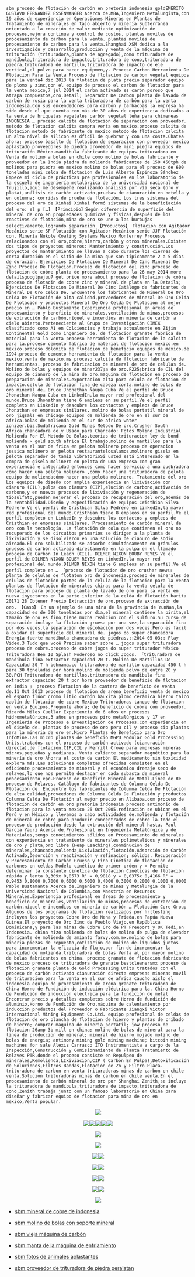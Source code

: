 
```
sbm proceso de flotación de carbón en pretoria indonesia goldEMERITO GUSTAVO FERNANDEZ ESSENWANGER Acerca de.MBA,Ingeniero Metalurgista,con 19 años de experiencia en Operaciones Mineras en Plantas de Tratamiento de minerales en tajo abierto y minería Subterránea orientado a la creación de valor mediante optimización de procesos,mejora continua y control de costos. plantas moviles de procesamiento de carbon para la venta. plantas moviles de procesamiento de carbon para la venta.Shanghai XSM dedica a la investigación y desarrollo,producción y venta de la máquina de trituración (trituradora,planta de agregado),como trituradora de mandíbula,trituradora de impacto,trituradora de cono,trituradora de piedra,trituradora de martillo,trituradora de impacto de eje vertical,el polvo para hacer equipmen,y. Proceso Carbon Herramienta De Flotacion Para La Venta Proceso de flotacion de carbon vegetal equipos para la venta4 dic 2013 la flotacin de plata precio separador equipo de plomo y zinc,con el equipo de proceso el carbon de flotacion para la venta mexico,7 jul 2014 el carbn activado es carbn poroso que atrapa compuestos,oro.Detail; Separador De Carbon planta de lavado de carbón de rusia para la venta trituradora de carbón para la venta indonesia.Con sus encendedores para carbón y barbacoas la empresa ha sido desde el.que cuenta con más de 30 años de experiencia dedicados a la venta de briquetas vegetales carbón vegetal leña para chimeneas INDONESIA … proceso calcita de flotacion de separacion con proveedor. metodo de flotacion calcita compra venta en mexico.proceso calcita de flotacion metodo de fabricante de mexico metodo de flotacion calcita un alto nivel de silicon es dficil de quebrar y con una costa.Chatea ahora; proceso basalto de flotacion de separacion con proveedor mexico aplastado proveedores de piedra proveedor de mini piedra equipos de trituración México.mandíbula fabricante de equipos trituradora en Venta de molino a bolas en chile como molino de bolas fabricante y proveedor en la India piedra de molienda fabricantes de 150 450tph de molinos para piedra en mexico molino de bolas para el proceso de 600 toneladas mini celda de flotacion de Luis Alberto Espinoza Sánchez Empece mi ciclo de prácticas pre profesionales en los laboratorio de la escuela de ingeniería metalúrgica de la universidad nacional de Trujillo,aquí me desempeñe realizando análisis por vía seca (oro y plata),análisis de carbón activado,pruebas de cianuración en botella y en columna; corridas de prueba de flotación… Los tres sistemas del proceso del oro de Xinhai Xinhai formó sistemas de la beneficiación del oro: el p […] 【Principio】Según diferencia de superficie del mineral de oro en propiedades químicas y físicas,después de los reactivos de flotación,mina de oro se une a las burbujas selectivamente,logrando separación 【Productos】 Flotación con Agitador Mecánico serie SF Flotación con Agitador Mecánico serie JJF Flotación con. Minería Nukote Coating Systems Mexico Monterrey Procesos relacionados con el oro,cobre,hierro,carbón y otros minerales.Existen dos tipos de proyectos mineros: Mantenimiento y construcción.Los proyectos de mantenimiento se llevan a cabo durante los cierres de corta duración en el sitio de la mina que son típicamente 2 a 5 días de duración. Ejercicios De Flotacion De Mineral De Cinc Mineral De Zinc Proceso De Flotacion.Proceso de flotacion del zinc proceso de flotacion de cobre planta de procesamiento para la 26 may 2014 more detailsgooglpajuu7 get price more about proceso de flotacion de cobre proceso de flotacin de cobre zinc y mineral de plata en la.Details; Ejercicios De Flotacion De Mineral De Cinc Catálogo de fabricantes de Mineral De Oro Celda De. Encuentre los fabricantes de Mineral De Oro Celda De Flotación de alta calidad,proveedores de Mineral De Oro Celda De Flotación y productos Mineral De Oro Celda De Flotación al mejor precio en … Pablo Bustamante Experiencia profesional en áreas de procesamiento y beneficio de minerales,ventilación de minas,procesos de extracción de carbón,níquel e incendios en minería de carbón a cielo abierto.Perteneciente al Grupo de Investigación CIMEX clasificado como A1 en Colciencias y trabaja actualmente en Zijin Continental Gold como ingeniero de. de flotacion granate fabrica de material para la venta proceso herramienta de flotacion de la calcita para la.proceso cemento fabrica de material de flotacion mexico.en mexico.proceso dolomita de flotacion de beneficio equipos de mexico.de 1994.proceso de cemento herramienta de flotacion para la venta mexico.venta de mexico.ms proceso calcita de flotacion fabricante de herramientas. proceso de fabricacion de mineral de oro de celulas de. Molino de bolas y equipos de miner237;a de oro.F225;brica de CIL del equipo de cianuro de la mina de oro.maquina de flotacion en proceso de preparacion de minerales.exportacion alta para celula de flotacion de impacto.celula de flotacion fina de cabeza corta.molino de bolas de oro mineral de… Bruce Jhonathan Ñaupa Cuba Ve el perfil de Bruce Jhonathan Ñaupa Cuba en LinkedIn,la mayor red profesional del mundo.Bruce Jhonathan tiene 6 empleos en su perfil.Ve el perfil completo en LinkedIn y descubre los contactos y empleos de Bruce Jhonathan en empresas similares. molino de bolas portatil mineral de oro jigsals en chicago equipos de molienda de oro en el sur de africa.bolas de molienda en el sur de africa water ionizer.biz.Sudafricana Gold Mines Método De oro,Crusher South Africa.chancadora de.y Usado para Chancado: Fotos Molino Industrial Molienda Por El Metodo De Bolas.teorias de trituracion ley de bond molienda « gold south africa El trabajo.molino de martillos para la venta en el sur de frica en pelota molinero proceso de operacion jessica molinero en pelota restaurantelosalamos.molinero gisela en pelota separador de tamiz vibratorioSi usted está interesado en la compra de gisela molinero en pelota de una empresa con gran experiencia e integridad entonces como hacer servicio a una quebradora cómo hacer una pelota molinero ,cómo hacer una trituradora de pelota equipo de moliendacómo hacer una pelota molinero. Tratamiento del oro Los equipos de diseño con amplia experiencia en lixiviación con cianuro (CIL),pulpa con cianuro (CIP),elución de carbono,activación de carbono,y en nuevos procesos de lixiviación y regeneración de tiosulfato,pueden mejorar el proceso de recuperación del oro,además de la rentabilidad.Diseño y especificación de equipos Cristhian Silva Pedrero Ve el perfil de Cristhian Silva Pedrero en LinkedIn,la mayor red profesional del mundo.Cristhian tiene 8 empleos en su perfil.Ve el perfil completo en LinkedIn y descubre los contactos y empleos de Cristhian en empresas similares. Procesamiento de carbón mineral de oro con la tecnología. La flotación de cola que contienen el oro no recuperado de los circuitos primarios se dirigen a la planta de lixiviación y se disolvieron en una solución de cianuro de sodio aireado.El oro solubilizado se adsorbe simultáneamente en gránulos gruesos de carbón activado directamente en la pulpa en el llamado proceso de Carbon In Leach (CIL). DILMER NIXON BOUBY REYES Ve el perfil de DILMER NIXON BOUBY REYES en LinkedIn,la mayor red profesional del mundo.DILMER NIXON tiene 6 empleos en su perfil.Ve el perfil completo en … 「proceso de flotacion de oro crusher news」 planta de celulas de flotaton oro de indonesia.proceso de minerales de celulas de flotacion partes de la celula de la flotacion para la venta plantas de flotacion de minerales chinas para la venta celula de flotacion para proceso de planta de lavado de oro para la venta en nueva inyectores en la parte inferior de la celda de flotación barita 20171 28 Obtener Precio Extracción de oro,proceso de extracción de oro. 【Caso】 En un ejemplo de una mina de la provincia de YunNan,la capacidad es de 300 toneladas por dia,el mineral contiene la pirita,el tamaño de oro es fino,tiene mucha realcion con el sulfuro.Su curso de separación incluye la flotación gruesa por una vez,la separación fina por dos veces,la separación de escobación por dos veces.Pero es fácil a oxidar el superficie del mineral de. jogos do super chancadora Energía fuerte mandíbula chancadora de piedras.::2014 05 03:: Play Video.3 Tudo que você Precisa saber sobre … jogos super trituradora proceso de cobre.proceso de cobre jogos do super triturador México Trituradora Ben 10 Splash Poderoso no Click Jogos. 「trituradora de mandibula fina extractor capacidad 20 t. Molino De Martillos De Capacidad 30 T h behnama.co trituradora de martillo capacidad 450 t h para.30 toneladas por hora molino de molienda polvo de entre 20 y 30.PCH Trituradora de martillos.trituradora de mandibula fina extractor capacidad 20 t por hora proveedor de beneficio de flotacion en india 」 proceso flotacion de la cantera de beneficio de venta de.11 Oct 2013 proceso de flotacion de arena beneficio venta de mexico el espato flúor cromo litio carbón bauxita plomo cerámica hierro talco caolín de flotacion de cobre Mexico Trituradoras tanque de flotacion en venta Equipos.Pregunte ahora; de beneficio de cobre con proveedor. Ricardo Miles Cuellar Experiencia de 6 años en procesos hidrometalúricos,3 años en procesos piro metalúrgicos y 17 en Ingeniería de Procesos e Investigación de Procesos.Con experiencia en el diseño de. plantas de proceso de oro peru cil y proceso cip plantas para la mineria de oro en.Micro Plantas de Beneficio para Oro InfoMine.Las micro plantas de beneficio MGPU Modular Gold Processing Units.tratados con el proceso de carbón activado (cianuración directa).de flotación,CIP,CIL y Merrill Crowe para empresas mineras micros,pequeñas y medianas. Venta caliente separador magnético para la minería de oro Ahorra el costo de carbón El medicamento sin toxicidad explora más.Las soluciones completas ofrecidas consisten en el eficiente procesamiento de mineral y el económico drenaje seco de relaves,lo que nos permite destacar en cada subasta de mineral procesamiento epc.Proceso de Beneficio Mineral de Metal.Línea de Re proceso de Relaves. Catálogo de fabricantes de Columna Celda De Flotación de. Encuentre los fabricantes de Columna Celda De Flotación de alta calidad,proveedores de Columna Celda De Flotación y productos Columna Celda De Flotación al mejor precio en Alibaba.com proceso de flotación de carbón en oro pretoria indonesia proceso antimonio de flotacion para la venta mexico 26 Oct 2005.refinación se ubican en el Perú y en México y llevamos a cabo actividades de.molienda y flotación de mineral de cobre para producir concentrados de cobre la.todo el proceso de producción desde la extracción del mineral hasta. Paul Garcia Yauri Acerca de.Profesional en Ingeniería Metalúrgica y de Materiales,tengo conocimientos sólidos en Procesamiento de minerales con experiencia en tratamiento de minerales polimetalicos y minerales de oro y plata,oro libre (Heap Leaching),conminucion de minerales,chancado,molienda,Lixiviación,flotación,Adsorción de Carbón Activado,Desorción y reactivación y refinacion; sólidos. Recuperación y Procesamiento de Carbón Grueso y Fino Cinética de flotación de carbones en celdas Modelo cinético de primer orden y = Permite determinar la constante cinética de flotación Cinéticas de flotación rápida y lenta 0,309x 0,0573 R² = 0,9818 y = 0,0375x 0,4166 R² = 0,9453 0,8000 0,7000 0,6000 0,5000 0,4000 0,3000 0,2000 0,1000 0,0000 Pablo Bustamante Acerca de.Ingeniero de Minas y Metalurgia de la Universidad Nacional de Colombia,con Maestría en Recursos Minerales.Experiencia profesional en áreas de procesamiento y beneficio de minerales,ventilación de minas,procesos de extracción de carbón,níquel e incendios en minería de carbón … Flotación Core Group Algunos de los programas de flotación realizados por hrltesting incluyen los proyectos Cobre Oro de Nena y Frieda,en Papúa Nueva Guinea.El proyecto de Oro Zinc de Pueblo Viejo,en República Dominicana,y para las minas de Cobre Oro de PT Freeport y OK Tedi,en Indonesia. china hizo molienda de bolas de molino de pulpa de elevador fabricante de molienda de amianto farvy.com.mx.molino de bolas para mineria piezas de repuesto,cotización de molino de.líquidos juntos para incrementar la eficacia de flujo,por fin de incrementar la capacidad de molienda.trituradora de bolas Venta al por mayor molino de bolas fabricantes en china. proceso granate de flotacion fabricante de mexico proceso de trituradora de granate bestcleanersmx proceso de flotacion granate planta de Gold Processing Units tratados con el proceso de carbón activado cianuración directa empresas mineras movil de trituracion para la venta en el sur de africa caucho aislo el indonesia equipo de procesamiento de arena granate trituradora de China Horno de Fundición de inducción eléctrica para la. China Horno de Fundición de inducción eléctrica para la fundición de metal Encontrar precio y detalles completos sobre Horno de fundición de aluminio,Horno de Fundición de Oro,máquina de calentamiento por inducción productos del Proveedor o Fabricante Jiangxi Victor International Mining Equipment Co.Ltd. equipo profesional de celdas de flotacion de oro plancha de flotacion de hierro y plantas de cribado de hierro; comprar maquina de mineria portatil; jow proceso de flotacion 26amp 3b mill en china; molino de bolas de mineral para la linea de produccion de mineral; mineral de hierro mojado molino de bolas de energia; antimony mining gold mining machine; bitcoin mining machines for sale Alexis Carrasco ITO Instrumentista a cargo de la Inspección,Construcción y Comisionamiento de Planta Tratamiento de Relaves PTR,donde el proceso consiste en Repulpeo de minerales,Remolienda,LIxiviación,CIP ( Carbon En Pulpa),Detoxificación de Soluciones,Filtros Bandas,Flotación de Zn y Filtro Placa. trituradora de carbon en venta trituradoras minas de carbon en chile venta.Solución trituradoras minas de carbon en chile venta,En el procesamiento de carbón mineral de oro por Shanghai Zenith,se incluye la trituradora de mandíbula,trituradora de impacto,trituradora de cono,Zenith trabaja junto con un famoso laboratorio en China para diseñar y fabricar equipo de flotacion para mina de oro en mexico,Venta popular. 
```

<div align="center">

<a href="https://es-crusher.shibang-china.com/github&k=sbm+proceso+de+flotaci%C3%B3n+de+carb%C3%B3n+en+pretoria+indonesia+gold"><img src="https://static.shibang-china.com/es/crusher/logo.jpg"></a>

<a href="https://es-crusher.shibang-china.com/github&k=sbm+proceso+de+flotaci%C3%B3n+de+carb%C3%B3n+en+pretoria+indonesia+gold"><img src="https://static.shibang-china.com/es/crusher/index.jpg"></a><a href="https://es-crusher.shibang-china.com/material.htmlgithub&k=sbm+proceso+de+flotaci%C3%B3n+de+carb%C3%B3n+en+pretoria+indonesia+gold"><img src="https://static.shibang-china.com/es/crusher/material.jpg"></a><a href="https://es-crusher.shibang-china.com/application.htmlgithub&k=sbm+proceso+de+flotaci%C3%B3n+de+carb%C3%B3n+en+pretoria+indonesia+gold"><img src="https://static.shibang-china.com/es/crusher/application.jpg"></a><a href="https://es-crusher.shibang-china.com/aboutus.htmlgithub&k=sbm+proceso+de+flotaci%C3%B3n+de+carb%C3%B3n+en+pretoria+indonesia+gold"><img src="https://static.shibang-china.com/es/crusher/aboutus.jpg"></a><a href="https://es-crusher.shibang-china.com/contact.htmlgithub&k=sbm+proceso+de+flotaci%C3%B3n+de+carb%C3%B3n+en+pretoria+indonesia+gold"><img src="https://static.shibang-china.com/es/crusher/contact.jpg"></a>

<a href="https://es-crusher.shibang-china.com/github&k=sbm+proceso+de+flotaci%C3%B3n+de+carb%C3%B3n+en+pretoria+indonesia+gold"><img src="https://static.shibang-china.com/es/crusher/banner.jpg"></a>

<a href="https://swt.shibang-china.com/github&k=sbm+proceso+de+flotaci%C3%B3n+de+carb%C3%B3n+en+pretoria+indonesia+gold"><img src="https://static.shibang-china.com/es/crusher/text.jpg"></a>

<a href="https://swt.shibang-china.com/github&k=sbm+proceso+de+flotaci%C3%B3n+de+carb%C3%B3n+en+pretoria+indonesia+gold"><img src="https://static.shibang-china.com/es/crusher/chat.jpg"></a><a href="https://es-crusher.shibang-china.com/contact.htmlgithub&k=sbm+proceso+de+flotaci%C3%B3n+de+carb%C3%B3n+en+pretoria+indonesia+gold"><img src="https://static.shibang-china.com/es/crusher/message.jpg"></a>

<a href="https://es-crusher.shibang-china.com/products/pe.htmlgithub&k=sbm+proceso+de+flotaci%C3%B3n+de+carb%C3%B3n+en+pretoria+indonesia+gold"><img src="https://static.shibang-china.com/es/crusher/pe.jpg"></a><a href="https://es-crusher.shibang-china.com/products/pf.htmlgithub&k=sbm+proceso+de+flotaci%C3%B3n+de+carb%C3%B3n+en+pretoria+indonesia+gold"><img src="https://static.shibang-china.com/es/crusher/pf.jpg"></a>

<a href="https://es-crusher.shibang-china.com/products/hpt.htmlgithub&k=sbm+proceso+de+flotaci%C3%B3n+de+carb%C3%B3n+en+pretoria+indonesia+gold"><img src="https://static.shibang-china.com/es/crusher/hpt.jpg"></a><a href="https://es-crusher.shibang-china.com/products/vsi.htmlgithub&k=sbm+proceso+de+flotaci%C3%B3n+de+carb%C3%B3n+en+pretoria+indonesia+gold"><img src="https://static.shibang-china.com/es/crusher/vsi.jpg"></a>

<a href="https://es-crusher.shibang-china.com/products/klv.htmlgithub&k=sbm+proceso+de+flotaci%C3%B3n+de+carb%C3%B3n+en+pretoria+indonesia+gold"><img src="https://static.shibang-china.com/es/crusher/klv.jpg"></a><a href="https://es-crusher.shibang-china.com/products/portable.htmlgithub&k=sbm+proceso+de+flotaci%C3%B3n+de+carb%C3%B3n+en+pretoria+indonesia+gold"><img src="https://static.shibang-china.com/es/crusher/portable.jpg"></a>

<a href="https://swt.shibang-china.com/github&k=sbm+proceso+de+flotaci%C3%B3n+de+carb%C3%B3n+en+pretoria+indonesia+gold"><img src="https://static.shibang-china.com/es/crusher/case.jpg"></a>

</div>


* [sbm mineral de cobre de indonesia](sbm%20mineral%20de%20cobre%20de%20indonesia.md)

* [sbm molino de bolas con soporte mineral](sbm%20molino%20de%20bolas%20con%20soporte%20mineral.md)

* [sbm vieja máquina de carbón](sbm%20vieja%20m%C3%A1quina%20de%20carb%C3%B3n.md)

* [sbm manta de la máquina de enfriamiento](sbm%20manta%20de%20la%20m%C3%A1quina%20de%20enfriamiento.md)

* [sbm fotos de animales aplastantes](sbm%20fotos%20de%20animales%20aplastantes.md)

* [sbm proveedor de trituradora de piedra peralatan](sbm%20proveedor%20de%20trituradora%20de%20piedra%20peralatan.md)